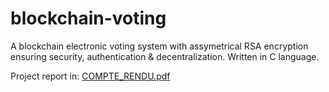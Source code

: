 # blockchain-voting
A blockchain electronic voting system with assymetrical RSA encryption ensuring security, authentication & decentralization. Written in C language.

Project report in: [COMPTE_RENDU.pdf](https://github.com/aiuc/blockchain-voting/files/10303502/COMPTE_RENDU.pdf)
